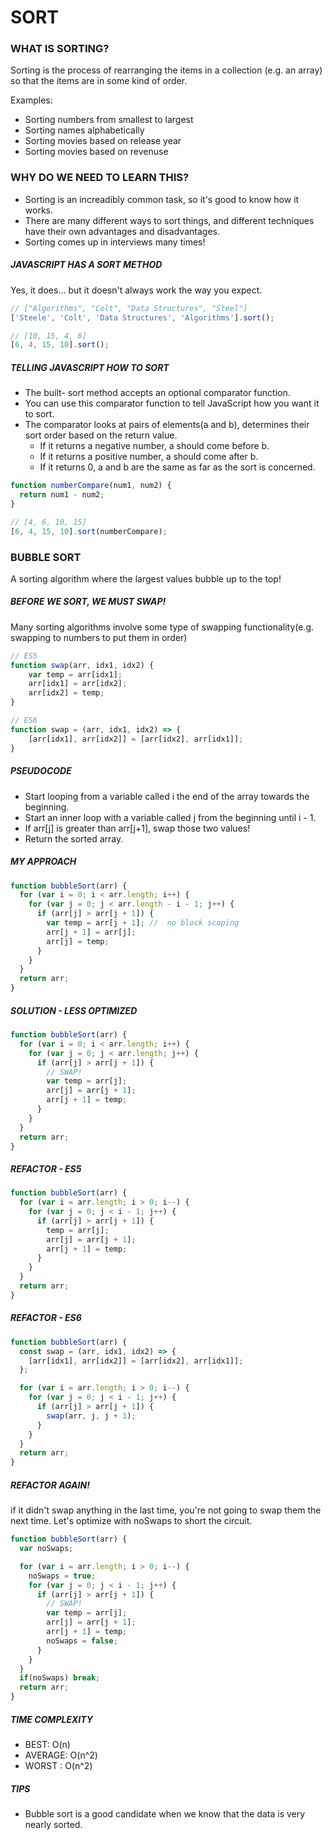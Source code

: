 # SORT

### WHAT IS SORTING?

Sorting is the process of rearranging the items in a collection (e.g. an array) so that the items are in some kind of order.

Examples:

- Sorting numbers from smallest to largest
- Sorting names alphabetically
- Sorting movies based on release year
- Sorting movies based on revenuse

### WHY DO WE NEED TO LEARN THIS?

- Sorting is an increadibly common task, so it's good to know how it works.
- There are many different ways to sort things, and different techniques have their own advantages and disadvantages.
- Sorting comes up in interviews many times!

##### JAVASCRIPT HAS A SORT METHOD

Yes, it does... but it doesn't always work the way you expect.

```javascript
// ["Algorithms", "Colt", "Data Structures", "Steel"]
['Steele', 'Colt', 'Data Structures', 'Algorithms'].sort();
```

```javascript
// [10, 15, 4, 6]
[6, 4, 15, 10].sort();
```

##### TELLING JAVASCRIPT HOW TO SORT

- The built- sort method accepts an optional comparator function.
- You can use this comparator function to tell JavaScript how you want it to sort.
- The comparator looks at pairs of elements(a and b), determines their sort order based on the return value.
  - If it returns a negative number, a should come before b.
  - If it returns a positive number, a should come after b.
  - If it returns 0, a and b are the same as far as the sort is concerned.

```javascript
function numberCompare(num1, num2) {
  return num1 - num2;
}

// [4, 6, 10, 15]
[6, 4, 15, 10].sort(numberCompare);
```

### BUBBLE SORT

A sorting algorithm where the largest values bubble up to the top!

##### BEFORE WE SORT, WE MUST SWAP!

Many sorting algorithms involve some type of swapping functionality(e.g. swapping to numbers to put them in order)

```javascript
// ES5
function swap(arr, idx1, idx2) {
    var temp = arr[idx1];
    arr[idx1] = arr[idx2];
    arr[idx2] = temp;
}

// ES6
function swap = (arr, idx1, idx2) => {
    [arr[idx1], arr[idx2]] = [arr[idx2], arr[idx1]];
}
```

##### PSEUDOCODE

- Start looping from a variable called i the end of the array towards the beginning.
- Start an inner loop with a variable called j from the beginning until i - 1.
- If arr[j] is greater than arr[j+1], swap those two values!
- Return the sorted array.

##### MY APPROACH

```javascript
function bubbleSort(arr) {
  for (var i = 0; i < arr.length; i++) {
    for (var j = 0; j < arr.length - i - 1; j++) {
      if (arr[j] > arr[j + 1]) {
        var temp = arr[j + 1]; //  no block scoping
        arr[j + 1] = arr[j];
        arr[j] = temp;
      }
    }
  }
  return arr;
}
```

##### SOLUTION - LESS OPTIMIZED

```javascript
function bubbleSort(arr) {
  for (var i = 0; i < arr.length; i++) {
    for (var j = 0; j < arr.length; j++) {
      if (arr[j] > arr[j + 1]) {
        // SWAP!
        var temp = arr[j];
        arr[j] = arr[j + 1];
        arr[j + 1] = temp;
      }
    }
  }
  return arr;
}
```

##### REFACTOR - ES5

```javascript
function bubbleSort(arr) {
  for (var i = arr.length; i > 0; i--) {
    for (var j = 0; j < i - 1; j++) {
      if (arr[j] > arr[j + 1]) {
        temp = arr[j];
        arr[j] = arr[j + 1];
        arr[j + 1] = temp;
      }
    }
  }
  return arr;
}
```

##### REFACTOR - ES6

```javascript
function bubbleSort(arr) {
  const swap = (arr, idx1, idx2) => {
    [arr[idx1], arr[idx2]] = [arr[idx2], arr[idx1]];
  };

  for (var i = arr.length; i > 0; i--) {
    for (var j = 0; j < i - 1; j++) {
      if (arr[j] > arr[j + 1]) {
        swap(arr, j, j + 1);
      }
    }
  }
  return arr;
}
```

##### REFACTOR AGAIN!

if it didn't swap anything in the last time, you're not going to swap them the next time. Let's optimize with noSwaps to short the circuit.

```javascript
function bubbleSort(arr) {
  var noSwaps;

  for (var i = arr.length; i > 0; i--) {
    noSwaps = true;
    for (var j = 0; j < i - 1; j++) {
      if (arr[j] > arr[j + 1]) {
        // SWAP!
        var temp = arr[j];
        arr[j] = arr[j + 1];
        arr[j + 1] = temp;
        noSwaps = false;
      }
    }
  }
  if(noSwaps) break;
  return arr;
}
```

##### TIME COMPLEXITY

- BEST: O(n)
- AVERAGE: O(n^2)
- WORST : O(n^2)

##### TIPS

- Bubble sort is a good candidate when we know that the data is very nearly sorted.
